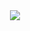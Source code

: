 <div align="center">
  <img src="https://media.giphy.com/media/v1.Y2lkPTc5MGI3NjExbzQ0b292dWRxOXV0bnM5dDRrOTFhM3c1a2x5bWhndjdoeW52cmNvaiZlcD12MV9naWZzX3NlYXJjaCZjdD1n/T7Qx28nEdo9NK/giphy.gif](https://media.giphy.com/media/v1.Y2lkPTc5MGI3NjExYTh3ZnM2ZWMyM2kxemswZnl0N3Rud2x5bG04NHliMTV3YmZxbGR1NiZlcD12MV9naWZzX3NlYXJjaCZjdD1n/4OV1bLOIWwIXRxpXlN/giphy.gif)"/>
  <p></p>
</div>
<!---
virMavr/virMavr is a ✨ special ✨ repository because its `README.md` (this file) appears on your GitHub profile.
You can click the Preview link to take a look at your changes.
--->
